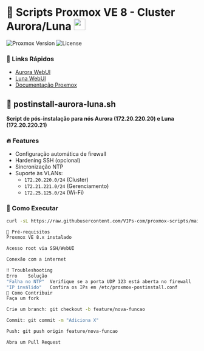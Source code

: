 # 🚀 Scripts Proxmox VE 8 - Cluster Aurora/Luna <img src="assets/proxmox-icon.png" width="30">
![Proxmox Version](https://img.shields.io/badge/Proxmox-8.x-orange)
![License](https://img.shields.io/badge/license-MIT-blue)

### 🔗 Links Rápidos
- [Aurora WebUI](https://172.20.220.20:8006)
- [Luna WebUI](https://172.20.220.21:8006)
- [Documentação Proxmox](https://pve.proxmox.com/wiki/Main_Page)

## 📌 postinstall-aurora-luna.sh
**Script de pós-instalação para nós Aurora (172.20.220.20) e Luna (172.20.220.21)**

### 🔥 Features
- Configuração automática de firewall
- Hardening SSH (opcional)
- Sincronização NTP
- Suporte às VLANs:
  - `172.20.220.0/24` (Cluster)
  - `172.21.221.0/24` (Gerenciamento)
  - `172.25.125.0/24` (Wi-Fi)

### 🚀 Como Executar
```bash
curl -sL https://raw.githubusercontent.com/VIPs-com/proxmox-scripts/main/proxmox-postinstall-aurora-luna.sh | bash

🧩 Pré-requisitos
Proxmox VE 8.x instalado

Acesso root via SSH/WebUI

Conexão com a internet

‼️ Troubleshooting
Erro	Solução
"Falha no NTP"	Verifique se a porta UDP 123 está aberta no firewall
"IP inválido"	Confira os IPs em /etc/proxmox-postinstall.conf
🤝 Como Contribuir
Faça um fork

Crie um branch: git checkout -b feature/nova-funcao

Commit: git commit -m "Adiciona X"

Push: git push origin feature/nova-funcao

Abra um Pull Request







